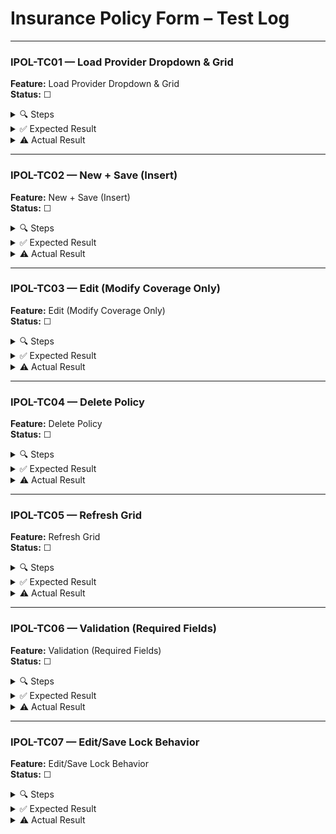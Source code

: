 ﻿# Insurance Policy Form – Test Log

---

### IPOL-TC01 — Load Provider Dropdown & Grid

**Feature:** Load Provider Dropdown & Grid  
**Status:** ☐

<details>
<summary>🔍 Steps</summary>

1. Launch app, log in.  
2. Click **InsPolicies** in left nav.  
3. Observe:  
   - `cbProvider` dropdown shows all providers.  
   - DataGrid lists existing policies with columns: ID, ProviderName, PolicyName, CoverageDetails, StartDate, EndDate.
</details>

<details>
<summary>✅ Expected Result</summary>

- Dropdown contains provider names (if any exist).  
- DataGrid displays all policies with correct fields.
</details>

<details>
<summary>⚠️ Actual Result</summary>

*Fill after test run…*  
</details>

---

### IPOL-TC02 — New + Save (Insert)

**Feature:** New + Save (Insert)  
**Status:** ☐

<details>
<summary>🔍 Steps</summary>

1. Click **New**.  
2. Select a provider from `cbProvider` (e.g. “HealthGuard”).  
3. Enter:  
   - PolicyName = “Gold Plan”  
   - CoverageDetails = “Up to $1M hospitalization”  
   - StartDate = today’s date  
   - EndDate = one year from today  
4. Click **Save**.
</details>

<details>
<summary>✅ Expected Result</summary>

- Message: “New policy added.”  
- After “OK,” DataGrid reloads.  
- Top row shows ProviderName / “Gold Plan” / “Up to $1M hospitalization” / correct StartDate / EndDate.
</details>

<details>
<summary>⚠️ Actual Result</summary>

*Fill after test run…*  
</details>

---

### IPOL-TC03 — Edit (Modify Coverage Only)

**Feature:** Edit (Modify Coverage Only)  
**Status:** ☐

<details>
<summary>🔍 Steps</summary>

1. Select the row added in IPOL-TC02.  
2. Click **Edit**.  
3. Change CoverageDetails to “Up to $2M hospitalization.”  
4. Click **Save**.
</details>

<details>
<summary>✅ Expected Result</summary>

- Message: “Policy updated.”  
- DataGrid reloads, and that row’s CoverageDetails updates accordingly.
</details>

<details>
<summary>⚠️ Actual Result</summary>

*Fill after test run…*  
</details>

---

### IPOL-TC04 — Delete Policy

**Feature:** Delete Policy  
**Status:** ☐

<details>
<summary>🔍 Steps</summary>

1. Select the row from IPOL-TC02/03.  
2. Click **Delete**.  
3. In confirmation dialog, click **Yes**.
</details>

<details>
<summary>✅ Expected Result</summary>

- Message: “Policy deleted.”  
- After “OK,” that row disappears from DataGrid.
</details>

<details>
<summary>⚠️ Actual Result</summary>

*Fill after test run…*  
</details>

---

### IPOL-TC05 — Refresh Grid

**Feature:** Refresh Grid  
**Status:** ☐

<details>
<summary>🔍 Steps</summary>

1. Click **Refresh** (no row selected).
</details>

<details>
<summary>✅ Expected Result</summary>

- DataGrid reloads, showing all current policies.
</details>

<details>
<summary>⚠️ Actual Result</summary>

*Fill after test run…*  
</details>

---

### IPOL-TC06 — Validation (Required Fields)

**Feature:** Validation (Required Fields)  
**Status:** ☐

<details>
<summary>🔍 Steps</summary>

1. Click **New**.  
2. Leave **Provider** blank; fill other fields.  
3. Click **Save**.  
4. Repeat leaving **PolicyName**, **CoverageDetails**, **StartDate**, or **EndDate** blank.
</details>

<details>
<summary>✅ Expected Result</summary>

- Warning: “All fields (Provider, Policy Name, Coverage, Start Date, End Date) are required.”  
- No policy is inserted.
</details>

<details>
<summary>⚠️ Actual Result</summary>

*Fill after test run…*  
</details>

---

### IPOL-TC07 — Edit/Save Lock Behavior

**Feature:** Edit/Save Lock Behavior  
**Status:** ☐

<details>
<summary>🔍 Steps</summary>

1. Select an existing policy row.  
2. Click **Edit**.  
3. Verify **New** and **Refresh** are disabled while editing.  
4. Click **Save**.
</details>

<details>
<summary>✅ Expected Result</summary>

- **New** and **Refresh** remain disabled while editing.  
- After **Save**, they become enabled again.
</details>

<details>
<summary>⚠️ Actual Result</summary>

*Fill after test run…*  
</details>
